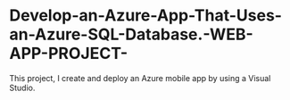 # Develop-an-Azure-App-That-Uses-an-Azure-SQL-Database.-WEB-APP-PROJECT-
This project, I create and deploy an Azure mobile app by using a Visual Studio.
